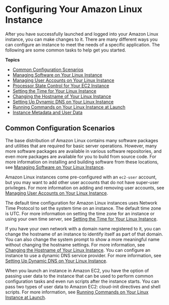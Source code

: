 # Configuring Your Amazon Linux Instance<a name="Configure_Instance"></a>

After you have successfully launched and logged into your Amazon Linux instance, you can make changes to it\. There are many different ways you can configure an instance to meet the needs of a specific application\. The following are some common tasks to help get you started\.

**Topics**
+ [Common Configuration Scenarios](#configuration-scenarios)
+ [Managing Software on Your Linux Instance](managing-software.md)
+ [Managing User Accounts on Your Linux Instance](managing-users.md)
+ [Processor State Control for Your EC2 Instance](processor_state_control.md)
+ [Setting the Time for Your Linux Instance](set-time.md)
+ [Changing the Hostname of Your Linux Instance](set-hostname.md)
+ [Setting Up Dynamic DNS on Your Linux Instance](dynamic-dns.md)
+ [Running Commands on Your Linux Instance at Launch](user-data.md)
+ [Instance Metadata and User Data](ec2-instance-metadata.md)

## Common Configuration Scenarios<a name="configuration-scenarios"></a>

The base distribution of Amazon Linux contains many software packages and utilities that are required for basic server operations\. However, many more software packages are available in various software repositories, and even more packages are available for you to build from source code\. For more information on installing and building software from these locations, see [Managing Software on Your Linux Instance](managing-software.md)\.

Amazon Linux instances come pre\-configured with an `ec2-user` account, but you may want to add other user accounts that do not have super\-user privileges\. For more information on adding and removing user accounts, see [Managing User Accounts on Your Linux Instance](managing-users.md)\.

The default time configuration for Amazon Linux instances uses Network Time Protocol to set the system time on an instance\. The default time zone is UTC\. For more information on setting the time zone for an instance or using your own time server, see [Setting the Time for Your Linux Instance](set-time.md)\.

If you have your own network with a domain name registered to it, you can change the hostname of an instance to identify itself as part of that domain\. You can also change the system prompt to show a more meaningful name without changing the hostname settings\. For more information, see [Changing the Hostname of Your Linux Instance](set-hostname.md)\. You can configure an instance to use a dynamic DNS service provider\. For more information, see [Setting Up Dynamic DNS on Your Linux Instance](dynamic-dns.md)\.

When you launch an instance in Amazon EC2, you have the option of passing user data to the instance that can be used to perform common configuration tasks and even run scripts after the instance starts\. You can pass two types of user data to Amazon EC2: cloud\-init directives and shell scripts\. For more information, see [Running Commands on Your Linux Instance at Launch](user-data.md)\.